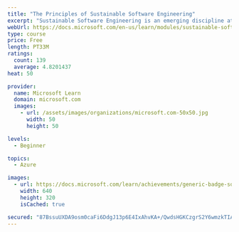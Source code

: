 ```yaml
---
title: "The Principles of Sustainable Software Engineering"
excerpt: "Sustainable Software Engineering is an emerging discipline at the intersection of climate science, software, hardware, electricity markets, and data center design. The Principles of Sustainable Software Engineering are a core set of competencies needed to define, build, and run sustainable software applications."
webUrl: https://docs.microsoft.com/en-us/learn/modules/sustainable-software-engineering-overview/
type: course
price: Free
length: PT33M
ratings:
  count: 139
  average: 4.8201437
heat: 50

provider:
  name: Microsoft Learn
  domain: microsoft.com
  images:
    - url: /assets/images/organizations/microsoft.com-50x50.jpg
      width: 50
      height: 50

levels:
  - Beginner

topics:
  - Azure

images:
  - url: https://docs.microsoft.com/learn/achievements/generic-badge-social.png
    width: 640
    height: 320
    isCached: true

secured: "87BssuUXDA9osm0caFi6DdgJ13p6E4IxAhvKA+/QwdsHGKCzgrS2Y6wmzkTIAoEMpQSdVxNNmTSKEJwQ8f+eFhoFYtPgKtjaRRNqWdus55rLxOFaU2p0Y1EFgfDbQQKJFfgypjR8kLQhPPYvVJTFfaZJjq6rWf0mMo56XbmL9yhSfwJwTN3n/ojSKHrvB/9LLt8toIYZnqWTuAA/ok5THGHfs699iHoWWOSE+0wxNRSE75DuOzQiZNzAZZoSX/mMtOfaVNiC8AXdnwCQgSaobUgx39AL/hHERsrj9AB5jh9V/aT73eTeVA+57l26NP4Jf9SObIHJ6zPkPItvZWqiiC8BqwtMVnUmTH0D/3SwnFIy6LXiS6ndrq73ynX2tDgqaFfLaWdw/4L0XMSYgDW5EG9dXWymdHyyfQXG54MftNE=;/Ma8hyuDvTCl1UfunSR6iQ=="
---
```



